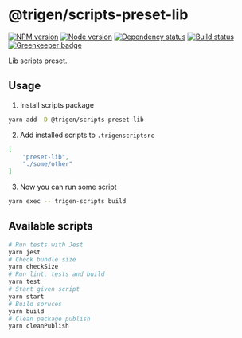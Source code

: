 # @trigen/scripts-preset-lib

[![NPM version][npm]][npm-url]
[![Node version][node]][node-url]
[![Dependency status][deps]][deps-url]
[![Build status][build]][build-url]
[![Greenkeeper badge][greenkeeper]][greenkeeper-url]

[npm]: https://img.shields.io/npm/v/%40trigen/scripts-preset-lib.svg
[npm-url]: https://www.npmjs.com/package/@trigen/scripts-preset-lib

[node]: https://img.shields.io/node/v/%40trigen/scripts-preset-lib.svg
[node-url]: https://nodejs.org

[deps]: https://david-dm.org/TrigenSoftware/scripts.svg?path=packages/scripts-preset-lib
[deps-url]: https://david-dm.org/TrigenSoftware/scripts?path=packages/scripts-preset-lib

[build]: http://img.shields.io/travis/com/TrigenSoftware/scripts.svg
[build-url]: https://travis-ci.com/TrigenSoftware/scripts

[greenkeeper]: https://badges.greenkeeper.io/TrigenSoftware/scripts.svg
[greenkeeper-url]: https://greenkeeper.io/

Lib scripts preset.

## Usage

1. Install scripts package

```bash
yarn add -D @trigen/scripts-preset-lib
```

2. Add installed scripts to `.trigenscriptsrc`

```json
[
    "preset-lib",
    "./some/other"
]
```

3. Now you can run some script

```bash
yarn exec -- trigen-scripts build
```

## Available scripts

```bash
# Run tests with Jest
yarn jest
# Check bundle size
yarn checkSize
# Run lint, tests and build
yarn test
# Start given script
yarn start
# Build soruces
yarn build
# Clean package publish
yarn cleanPublish
```
